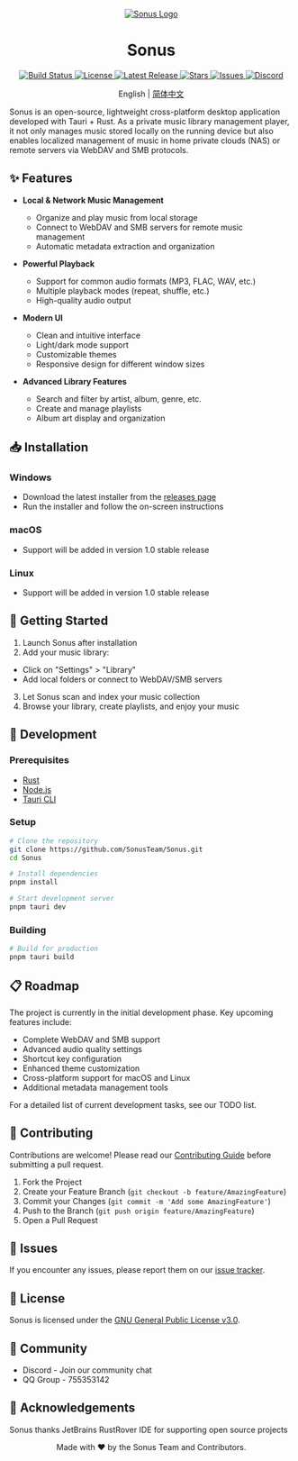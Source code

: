 <p align="center">
  <a href="https://github.com/SonusTeam/Sonus">
    <img src="https://file.lingke.ink/sonus/sonus-en.webp" alt="Sonus Logo">
  </a>
</p>

<h1 align="center">Sonus</h1>

<p align="center">
  <a href="https://github.com/SonusTeam/Sonus/actions">
    <img src="https://img.shields.io/github/actions/workflow/status/SonusTeam/Sonus/build.yml?style=flat-square" alt="Build Status">
  </a>
  <a href="https://github.com/SonusTeam/Sonus/blob/master/LICENSE">
    <img src="https://img.shields.io/github/license/SonusTeam/Sonus?style=flat-square" alt="License">
  </a>
  <a href="https://github.com/SonusTeam/Sonus/releases">
    <img src="https://img.shields.io/github/v/release/SonusTeam/Sonus?include_prereleases&style=flat-square" alt="Latest Release">
  </a>
  <a href="https://github.com/SonusTeam/Sonus/stargazers">
    <img src="https://img.shields.io/github/stars/SonusTeam/Sonus?style=flat-square" alt="Stars">
  </a>
  <a href="https://github.com/SonusTeam/Sonus/issues">
    <img src="https://img.shields.io/github/issues/SonusTeam/Sonus?style=flat-square" alt="Issues">
  </a>
  <a href="https://discord.gg/yourserver">
    <img src="https://img.shields.io/discord/yourserverid?style=flat-square&label=Discord" alt="Discord">
  </a>
</p>

<p align="center">
  English | <a href="https://github.com/SonusTeam/Sonus/blob/master/README-ZH.md">简体中文</a>
</p>

Sonus is an open-source, lightweight cross-platform desktop application developed with Tauri + Rust. As a private music library management player, it not only manages music stored locally on the running device but also enables localized management of music in home private clouds (NAS) or remote servers via WebDAV and SMB protocols.

## ✨ Features

- **Local & Network Music Management**
  - Organize and play music from local storage
  - Connect to WebDAV and SMB servers for remote music management
  - Automatic metadata extraction and organization

- **Powerful Playback**
  - Support for common audio formats (MP3, FLAC, WAV, etc.)
  - Multiple playback modes (repeat, shuffle, etc.)
  - High-quality audio output

- **Modern UI**
  - Clean and intuitive interface
  - Light/dark mode support
  - Customizable themes
  - Responsive design for different window sizes

- **Advanced Library Features**
  - Search and filter by artist, album, genre, etc.
  - Create and manage playlists
  - Album art display and organization

## 📥 Installation

### Windows
- Download the latest installer from the [releases page](https://github.com/SonusTeam/Sonus/releases)
- Run the installer and follow the on-screen instructions

### macOS
- Support will be added in version 1.0 stable release

### Linux
- Support will be added in version 1.0 stable release

## 🚀 Getting Started

1. Launch Sonus after installation
2. Add your music library:
  - Click on "Settings" > "Library"
  - Add local folders or connect to WebDAV/SMB servers
3. Let Sonus scan and index your music collection
4. Browse your library, create playlists, and enjoy your music

## 🔧 Development

### Prerequisites
- [Rust](https://www.rust-lang.org/tools/install)
- [Node.js](https://nodejs.org/)
- [Tauri CLI](https://tauri.app/v2/guides/getting-started/prerequisites/)

### Setup
```bash
# Clone the repository
git clone https://github.com/SonusTeam/Sonus.git
cd Sonus

# Install dependencies
pnpm install

# Start development server
pnpm tauri dev
```

### Building
```bash
# Build for production
pnpm tauri build
```

## 📋 Roadmap
The project is currently in the initial development phase. Key upcoming features include:
- Complete WebDAV and SMB support
- Advanced audio quality settings
- Shortcut key configuration
- Enhanced theme customization
- Cross-platform support for macOS and Linux
- Additional metadata management tools

For a detailed list of current development tasks, see our TODO list.

## 🤝 Contributing
Contributions are welcome! Please read our [Contributing Guide](https://github.com/SonusTeam/Sonus/CONTRIBUTING.md) before submitting a pull request.


1. Fork the Project
2. Create your Feature Branch (`git checkout -b feature/AmazingFeature`)
3. Commit your Changes (`git commit -m 'Add some AmazingFeature'`)
4. Push to the Branch (`git push origin feature/AmazingFeature`)
5. Open a Pull Request

## 🐛 Issues
If you encounter any issues, please report them on our [issue tracker](https://github.com/SonusTeam/Sonus/issues).

## 📄 License
Sonus is licensed under the [GNU General Public License v3.0](https://github.com/SonusTeam/Sonus/LICENSE).

## 💬 Community

- Discord - Join our community chat
- QQ Group - 755353142

## 🙏 Acknowledgements

Sonus thanks JetBrains RustRover IDE for supporting open source projects

<p align="center">
Made with ❤️ by the Sonus Team and Contributors.
</p>


